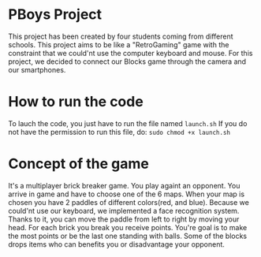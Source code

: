 # PBoys Project
This project has been created by four students coming from different schools.
This project aims to be like a "RetroGaming" game with the constraint that we could'nt use the computer keyboard and mouse.
For this project, we decided to connect our Blocks game through the camera and our smartphones.

# How to run the code
To lauch the code, you just have to run the file named ```launch.sh```
If you do not have the permission to run this file, do: ```sudo chmod +x launch.sh```

# Concept of the game
It's a multiplayer brick breaker game. You play againt an opponent. You arrive in game and have to choose one of the 6 maps. When your map is chosen you have 2 paddles of different colors(red, and blue). Because we could'nt use our keyboard, we implemented a face recognition system. Thanks to it, you can move the paddle from left to right by moving your head. For each brick you break you receive points. You're goal is to make the most points or be the last one standing with balls. Some of the blocks drops items who can benefits you or disadvantage your opponent.